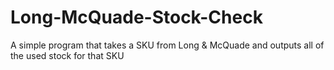 # Long-McQuade-Stock-Check
A simple program that takes a SKU from Long &amp; McQuade and outputs all of the used stock for that SKU
